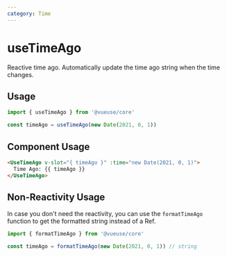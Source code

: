 ```yaml
---
category: Time
---
```


# useTimeAgo

Reactive time ago. Automatically update the time ago string when the time changes.

## Usage

```js
import { useTimeAgo } from '@vueuse/core'

const timeAgo = useTimeAgo(new Date(2021, 0, 1))
```

## Component Usage

```html
<UseTimeAgo v-slot="{ timeAgo }" :time="new Date(2021, 0, 1)">
  Time Ago: {{ timeAgo }}
</UseTimeAgo>
```

## Non-Reactivity Usage

In case you don't need the reactivity, you can use the `formatTimeAgo` function to get the formatted string instead of a Ref.

```js
import { formatTimeAgo } from '@vueuse/core'

const timeAgo = formatTimeAgo(new Date(2021, 0, 1)) // string
```


